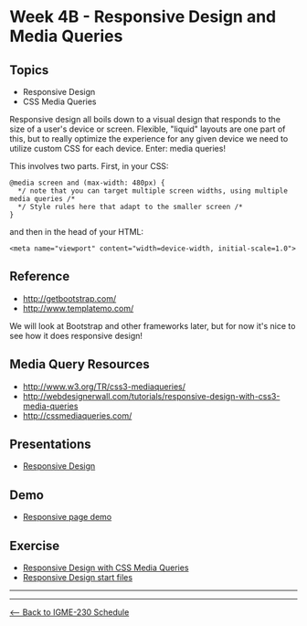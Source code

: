 # Week 4B - Responsive Design and Media Queries

## Topics
- Responsive Design
- CSS Media Queries

Responsive design all boils down to a visual design that responds to the size of a user's device or screen. Flexible, "liquid" layouts are one part of this, but to really optimize the experience for any given device we need to utilize custom CSS for each device. Enter: media queries!

This involves two parts. First, in your CSS:

```
@media screen and (max-width: 480px) {
  */ note that you can target multiple screen widths, using multiple media queries /*
  */ Style rules here that adapt to the smaller screen /*	
} 
```

and then in the head of your HTML:

``` 	
<meta name="viewport" content="width=device-width, initial-scale=1.0"> 
```

## Reference
- http://getbootstrap.com/
- http://www.templatemo.com/

We will look at Bootstrap and other frameworks later, but for now it's nice to see how it does responsive design!

## Media Query Resources
- http://www.w3.org/TR/css3-mediaqueries/
- http://webdesignerwall.com/tutorials/responsive-design-with-css3-media-queries
- http://cssmediaqueries.com/

## Presentations
- [Responsive Design](../presentations/4B-Responsive-Design.pdf)

## Demo
- [Responsive page demo](../other-files/Responsive_Demo.zip)

## Exercise
- [Responsive Design with CSS Media Queries](../exercises/week-4/ICE-ResponsiveCSS.pdf)
- [Responsive Design start files](../exercises/week-4/darth_start_files.zip)

<hr><hr>

[<-- Back to IGME-230 Schedule](../schedule.md)
